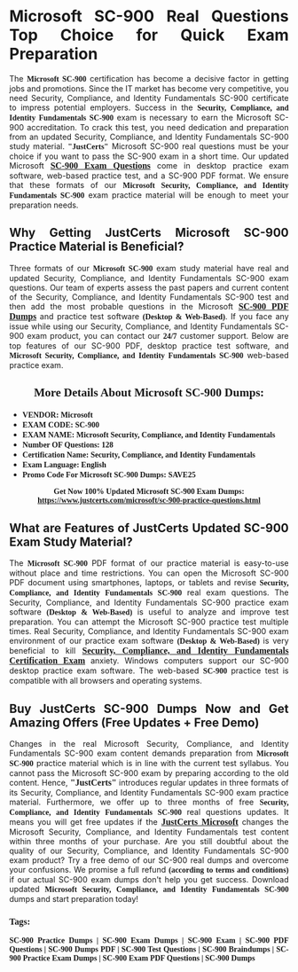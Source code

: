 <h1 style="text-align: justify;"><strong>Microsoft SC-900 Real Questions Top Choice for Quick Exam Preparation</strong></h1>

<p style="text-align: justify;">The <span style="font-family:Georgia,serif;"><strong>Microsoft SC-900</strong></span> certification has become a decisive factor in getting jobs and promotions. Since the IT market has become very competitive, you need Security, Compliance, and Identity Fundamentals SC-900 certificate to impress potential employers. Success in the <span style="font-family:Georgia,serif;"><strong>Security, Compliance, and Identity Fundamentals SC-900</strong></span> exam is necessary to earn the Microsoft SC-900 accreditation. To crack this test, you need dedication and preparation from an updated Security, Compliance, and Identity Fundamentals SC-900 study material. <span style="font-size:14px;"><span style="font-family:Georgia,serif;"><strong>"JustCerts"</strong></span></span> Microsoft SC-900 real questions must be your choice if you want to pass the SC-900 exam in a short time. Our updated Microsoft <a href="https://www.justcerts.com/microsoft/sc-900-practice-questions.html"><span style="font-size:16px;"><span style="font-family:Georgia,serif;"><strong>SC-900 Exam Questions</strong></span></span></a> come in desktop practice exam software, web-based practice test, and a SC-900 PDF format. We ensure that these formats of our <span style="font-family:Georgia,serif;"><strong>Microsoft Security, Compliance, and Identity Fundamentals SC-900</strong></span> exam practice material will be enough to meet your preparation needs.</p>

<h2 style="text-align: justify;"><strong>Why Getting JustCerts Microsoft SC-900 Practice Material is Beneficial?</strong></h2>

<p style="text-align: justify;">Three formats of our <span style="font-family:Georgia,serif;"><strong>Microsoft SC-900</strong></span> exam study material have real and updated Security, Compliance, and Identity Fundamentals SC-900 exam questions. Our team of experts assess the past papers and current content of the Security, Compliance, and Identity Fundamentals SC-900 test and then add the most probable questions in the Microsoft <a href="https://www.justcerts.com/microsoft/sc-900-practice-questions.html"><span style="font-size:16px;"><span style="font-family:Georgia,serif;"><strong>SC-900 PDF Dumps</strong></span></span></a> and practice test software <span style="font-family:Georgia,serif;"><strong>(Desktop & Web-Based)</strong></span>. If you face any issue while using our Security, Compliance, and Identity Fundamentals SC-900 exam product, you can contact our <span style="font-family:Georgia,serif;"><strong>24/7</strong></span> customer support. Below are top features of our SC-900 PDF, desktop practice test software, and <span style="font-family:Georgia,serif;"><strong>Microsoft Security, Compliance, and Identity Fundamentals SC-900</strong></span> web-based practice exam.</p>

<h2 style="text-align: center;"><strong><span style="font-family:Georgia,serif;">More Details About Microsoft SC-900 Dumps:</span></strong></h2>

<ul>
	<li style="text-align: justify;"><span style="font-size:14px;"><span style="font-family:Georgia,serif;"><strong>VENDOR: Microsoft</strong></span></span></li>
	<li style="text-align: justify;"><span style="font-size:14px;"><span style="font-family:Georgia,serif;"><strong>EXAM CODE: SC-900</strong></span></span></li>
	<li style="text-align: justify;"><span style="font-size:14px;"><span style="font-family:Georgia,serif;"><strong>EXAM NAME: Microsoft Security, Compliance, and Identity Fundamentals</strong></span></span></li>
	<li style="text-align: justify;"><span style="font-size:14px;"><span style="font-family:Georgia,serif;"><strong>Number OF Questions: 128</strong></span></span></li>
	<li style="text-align: justify;"><span style="font-size:14px;"><span style="font-family:Georgia,serif;"><strong>Certification Name: Security, Compliance, and Identity Fundamentals</strong></span></span></li>
	<li style="text-align: justify;"><span style="font-size:14px;"><span style="font-family:Georgia,serif;"><strong>Exam Language: English</strong></span></span></li>
	<li style="text-align: justify;"><span style="font-size:14px;"><span style="font-family:Georgia,serif;"><strong>Promo Code For Microsoft SC-900 Dumps: SAVE25</strong></span></span></li>
</ul>

<p style="text-align: center;"><strong><span style="font-family:Georgia,serif;"><span style="font-size:14px;">Get Now 100% Updated Microsoft SC-900 Exam Dumps:</span> <a href="https://www.justcerts.com/microsoft/sc-900-practice-questions.html">https://www.justcerts.com/microsoft/sc-900-practice-questions.html</a></span></strong></p>

<h2 style="text-align: justify;"><strong>What are Features of JustCerts Updated SC-900 Exam Study Material?</strong></h2>

<p style="text-align: justify;">The <span style="font-family:Georgia,serif;"><strong>Microsoft SC-900</strong></span> PDF format of our practice material is easy-to-use without place and time restrictions. You can open the Microsoft SC-900 PDF document using smartphones, laptops, or tablets and revise <span style="font-family:Georgia,serif;"><strong>Security, Compliance, and Identity Fundamentals SC-900</strong></span> real exam questions. The Security, Compliance, and Identity Fundamentals SC-900 practice exam software <span style="font-family:Georgia,serif;"><strong>(Desktop & Web-Based)</strong></span> is useful to analyze and improve test preparation. You can attempt the Microsoft SC-900 practice test multiple times. Real Security, Compliance, and Identity Fundamentals SC-900 exam environment of our practice exam software <span style="font-family:Georgia,serif;"><strong>(Desktop & Web-Based)</strong></span> is very beneficial to kill <a href="https://www.justcerts.com/microsoft/security-compliance-and-identity-fundamentals-certification-exams.html"><span style="font-size:16px;"><span style="font-family:Georgia,serif;"><strong>Security, Compliance, and Identity Fundamentals Certification Exam</strong></span></span></a> anxiety. Windows computers support our SC-900 desktop practice exam software. The web-based <span style="font-family:Georgia,serif;"><strong>SC-900 </strong></span> practice test is compatible with all browsers and operating systems.</p>

<h2 style="text-align: justify;"><strong>Buy JustCerts SC-900 Dumps Now and Get Amazing Offers (Free Updates + Free Demo)</strong></h2>

<p style="text-align: justify;">Changes in the real Microsoft Security, Compliance, and Identity Fundamentals SC-900 exam content demands preparation from <span style="font-family:Georgia,serif;"><strong>Microsoft SC-900</strong></span> practice material which is in line with the current test syllabus. You cannot pass the Microsoft SC-900 exam by preparing according to the old content. Hence, <span style="font-size:16px;"><span style="font-family:Georgia,serif;"><strong>"JustCerts"</strong></span></span> introduces regular updates in three formats of its Security, Compliance, and Identity Fundamentals SC-900 exam practice material. Furthermore, we offer up to three months of free <span style="font-family:Georgia,serif;"><strong>Security, Compliance, and Identity Fundamentals SC-900 </strong></span>real questions updates. It means you will get free updates if the <a href="https://www.justcerts.com/microsoft-certification-exams.html"><span style="font-size:16px;"><span style="font-family:Georgia,serif;"><strong>JustCerts Microsoft</strong></span></span></a> changes the Microsoft Security, Compliance, and Identity Fundamentals test content within three months of your purchase. Are you still doubtful about the quality of our Security, Compliance, and Identity Fundamentals SC-900 exam product? Try a free demo of our SC-900 real dumps and overcome your confusions. We promise a full refund <span style="font-family:Georgia,serif;"><strong>(according to terms and conditions)</strong></span> if our actual SC-900 exam dumps don't help you get success. Download updated <span style="font-family:Georgia,serif;"><strong>Microsoft Security, Compliance, and Identity Fundamentals SC-900</strong></span> dumps and start preparation today!</p>

<h3 style="text-align: justify;"><span style="font-family:Georgia,serif;"><strong>Tags:</strong></span></h3>

<p style="text-align: justify;"><span style="font-family:Georgia,serif;"><strong>SC-900 Practice Dumps | SC-900 Exam Dumps | SC-900 Exam | SC-900 PDF Questions | SC-900 Dumps PDF | SC-900 Test Questions | SC-900 Braindumps | SC-900 Practice Exam Dumps | SC-900 Exam PDF Questions | SC-900 Dumps</strong></span></p>
